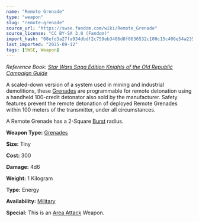 ```yaml
---
name: "Remote Grenade"
type: "weapon"
slug: "remote-grenade"
source_url: "https://swse.fandom.com/wiki/Remote_Grenade"
source_license: "CC BY-SA 3.0 (Fandom)"
import_hash: "08efd3a27fa934dbdf2c759eb3406d8f8636532c100c15c406e54a235d03e7e2"
last_imported: "2025-09-12"
tags: [SWSE, Weapon]
---
```

*Reference Book: [Star Wars Saga Edition Knights of the Old Republic Campaign Guide](https://swse.fandom.com/wiki/Star_Wars_Saga_Edition_Knights_of_the_Old_Republic_Campaign_Guide)*

A scaled-down version of a system used in mining and industrial demolitions, these [Grenades](https://swse.fandom.com/wiki/Grenades) are programmable for remote detonation using a handheld 100-credit detonator also sold by the manufacturer. Safety features prevent the remote detonation of deployed Remote Grenades within 100 meters of the transmitter, under all circumstances.

A Remote Grenade has a 2-Square [Burst](https://swse.fandom.com/wiki/Burst) radius. 

**Weapon Type:** [Grenades](https://swse.fandom.com/wiki/Grenades)

**Size:** Tiny

**Cost:** 300

**Damage:** 4d6

**Weight:** 1 Kilogram

**Type:** Energy

**Availability:** [Military](https://swse.fandom.com/wiki/Military)

**Special:** This is an [Area Attack](https://swse.fandom.com/wiki/Area_Attack) Weapon.